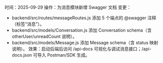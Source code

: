 时间：2025-09-29
操作：为消息模块新增 Swagger 文档
变更：
- backend/src/routes/messageRoutes.js 添加 5 个端点的 @swagger 注释（标签“消息”）。
- backend/src/models/Conversation.js 添加 Conversation schema（含 otherUser/unreadCount 说明）。
- backend/src/models/Message.js 添加 Message schema（含 status 映射说明）。
效果：启动后端后访问 /api-docs 可视化与调试消息接口；/api-docs.json 可导入 Postman/SDK 生成。